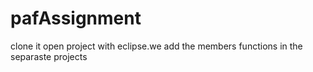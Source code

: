 # pafAssignment

clone it open project with eclipse.we add the members functions in the separaste projects
